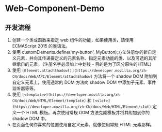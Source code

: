 # Web-Component-Demo
## 开发流程
1. 创建一个类或函数来指定 web 组件的功能，如果使用类，请使用 ECMAScript 2015 的类语法。
2. 使用 customElements.define('my-button', MyButton);方法注册你的新自定义元素，并向其传递要定义的元素名称、指定元素功能的类、以及可选的其所继承自的元素。（注册名字必须加上中划线 - 目的是为了区分原生的HTML）
3. 使用 `[Element.attachShadow()](https://developer.mozilla.org/zh-CN/docs/Web/API/Element/attachShadow)` 方法将一个 shadow DOM 附加到自定义元素上。使用通常的 DOM 方法向 shadow DOM 中添加子元素、事件监听器等等。
4. 使用 `[<template>](https://developer.mozilla.org/zh-CN/docs/Web/HTML/Element/template)` 和 `[<slot>](https://developer.mozilla.org/zh-CN/docs/Web/HTML/Element/slot)` 定义一个 HTML 模板。再次使用常规 DOM 方法克隆模板并将其附加到你的 shadow DOM 中。
5. 在页面任何你喜欢的位置使用自定义元素，就像使用常规 HTML 元素那样。